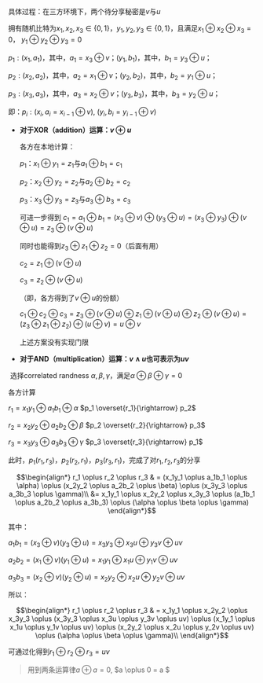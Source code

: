 具体过程：在三方环境下，两个待分享秘密是$v$与$u$

拥有随机比特为$x_1,x_2,x_3 \in \{0,1\}$，$y_1,y_2,y_3 \in \{0,1\}$，且满足$x_1 \oplus x_2 \oplus x_3 = 0$， $y_1 \oplus y_2 \oplus y_3 = 0$

$p_1:(x_1,a_1)$，其中，$a_1=x_3 \oplus v$；$(y_1,b_1)$，其中，$b_1=y_3 \oplus u$；

$p_2:(x_2,a_2)$，其中，$a_2=x_1 \oplus v$；$(y_2,b_2)$，其中，$b_2=y_1 \oplus u$；

$p_3:(x_3,a_3)$，其中，$a_3=x_2 \oplus v$；$(y_3,b_3)$，其中，$b_3=y_2 \oplus u$；

即：$p_i:(x_i,a_i=x_{i-1} \oplus v)$, $(y_i,b_i=y_{i-1} \oplus v)$

- **对于XOR（addition）运算：$v \oplus u$**

  各方在本地计算：

  $p_1$：$x_1 \oplus y_1 = z_1$与$a_1 \oplus b_1 = c_1$

  $p_2$：$x_2 \oplus y_2 = z_2$与$a_2 \oplus b_2 = c_2$

  $p_3$：$x_3 \oplus y_3 = z_3$与$a_3 \oplus b_3 = c_3$

  可进一步得到 $c_1=a_1 \oplus b_1 = (x_3 \oplus v) \oplus (y_3 \oplus u) = (x_3 \oplus y_3) \oplus(v \oplus u) = z_3 \oplus (v \oplus u)$

  同时也能得到$z_3 \oplus z_1 \oplus z_2 = 0$（后面有用）

  $c_2 = z_1 \oplus (v \oplus u)$	

  $c_3 = z_2 \oplus (v \oplus u)$	

  （即，各方得到了$v \oplus u$的份额）

  $c_1 \oplus c_2 \oplus c_3 = z_3 \oplus (v \oplus u) \oplus z_1 \oplus (v \oplus u) \oplus z_2 \oplus (v \oplus u) = (z_3 \oplus z_1 \oplus z_2) \oplus (u \oplus v) = u \oplus v$

  上述方案没有实现门限
  
  
  
- **对于AND（multiplication）运算：$v \wedge u$也可表示为$uv$**

​	选择correlated randness $\alpha, \beta, \gamma$，满足$\alpha \oplus \beta \oplus \gamma =0$

各方计算

$r_1=x_1y_1 \oplus a_1b_1 \oplus \alpha$                 $p_1 \overset{r_1}{\rightarrow} p_2$

$r_2=x_2y_2 \oplus a_2b_2 \oplus \beta$                 $p_2 \overset{r_2}{\rightarrow} p_3$

$r_3 = x_3y_3 \oplus a_3b_3 \oplus \gamma$                 $p_3 \overset{r_3}{\rightarrow} p_1$

此时，$p_1(r_1,r_3)$，$p_2(r_2,r_1)$，$p_3(r_3,r_1)$，完成了对$r_1,r_2,r_3$的分享

$$\begin{align*}
 r_1 \oplus r_2 \oplus r_3 & =  (x_1y_1 \oplus a_1b_1 \oplus \alpha) \oplus (x_2y_2 \oplus a_2b_2 \oplus \beta) \oplus (x_3y_3 \oplus a_3b_3 \oplus \gamma)\\
  &= x_1y_1 \oplus x_2y_2 \oplus x_3y_3 \oplus (a_1b_1 \oplus a_2b_2 \oplus a_3b_3) \oplus (\alpha \oplus \beta \oplus \gamma)
\end{align*}$$

其中：

$a_1b_1 = (x_3 \oplus v) (y_3 \oplus u) = x_3y_3 \oplus x_3u \oplus y_3v \oplus uv$

$a_2b_2 = (x_1 \oplus v) (y_1 \oplus u) = x_1y_1 \oplus x_1u \oplus y_1v \oplus uv$

$a_3b_3 = (x_2 \oplus v) (y_2 \oplus u) = x_2y_2 \oplus x_2u \oplus y_2v \oplus uv$

所以：

$$\begin{align*}
 r_1 \oplus r_2 \oplus r_3 & = x_1y_1 \oplus x_2y_2 \oplus x_3y_3 \oplus (x_3y_3 \oplus x_3u \oplus y_3v \oplus uv) \oplus (x_1y_1 \oplus x_1u \oplus y_1v \oplus uv) \oplus (x_2y_2 \oplus x_2u \oplus y_2v \oplus uv) \oplus (\alpha \oplus \beta \oplus \gamma)\\
\end{align*}$$

可通过化得到$r_1 \oplus r_2 \oplus r_3 = uv$

> 用到两条运算律$a \oplus a =0$, $a \oplus 0 = a $
